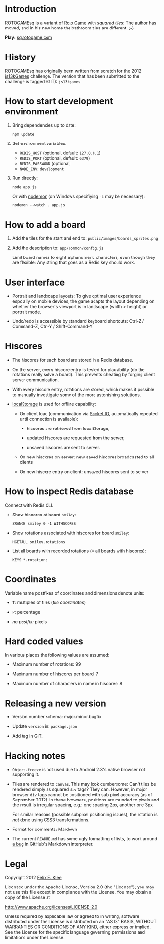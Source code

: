 Introduction
============

ROTOGAMEsq is a variant of [Roto Game][1] with *squared tiles*: The [author][4]
has moved, and in his new home the bathroom tiles are different. ;-)

**Play:** [sq.rotogame.com][2]


History
=======

ROTOGAMEsq has originally been written from scratch for the 2012
[js13kGames][3] challenge. The version that has been submitted to the challenge
is tagged (GIT): `js13kgames`


How to start development environment
====================================

 1. Bring dependencies up to date:
 
        npm update

 2. Set environment variables:
      + `REDIS_HOST` (optional, default: `127.0.0.1`)
      + `REDIS_PORT` (optional, default: `6379`)
      + `REDIS_PASSWORD` (optional)
      + `NODE_ENV`: `development`

 3. Run directly:
 
        node app.js

    Or with [nodemon][5] (on Windows specifiying `-L` may be necessary):

        nodemon --watch . app.js


How to add a board
==================

 1. Add the tiles for the start and end to: `public/images/boards_sprites.png`

 2. Add the description to: `app/common/config.js`

    Limit board names to eight alphanumeric characters, even though they are
    flexible: Any string that goes as a Redis key should work.


User interface
==============

  * Portrait and landscape layouts: To give optimal user experience espcially
    on mobile devices, the game adapts the layout depending on whether the
    browser's viewport is in landscape (width > height) or portrait mode.

  * Undo/redo is accessible by standard keyboard shortcuts: Ctrl-Z / Command-Z,
    Ctrl-Y / Shift-Command-Y


Hiscores
========

  * The hiscores for each board are stored in a Redis database.
  
  * On the server, every hiscore entry is tested for plausibility (do the
    rotations really solve a board). This prevents cheating by forging client
    server communication.

  * With every hiscore entry, rotations are stored, which makes it possible to
    manually investigate some of the more astonishing solutions.

  * [localStorage][6] is used for offline capability:

      + On client load (communication via [Socket.IO][7], automatically repeated
        until connection is available):

          - hiscores are retrieved from localStorage,

          - updated hiscores are requested from the server,

          - unsaved hiscores are sent to server.

      + On new hiscores on server: new saved hiscores broadcasted to all
        clients

      + On new hiscore entry on client: unsaved hiscores sent to server


How to inspect Redis database
=============================

Connect with Redis CLI.
  
  * Show hiscores of board `smiley`:
  
        ZRANGE smiley 0 -1 WITHSCORES
  
  * Show rotations associated with hiscores for board  `smiley`:
  
        HGETALL smiley.rotations

  * List all boards with recorded rotations (= all boards with hiscores):
  
        KEYS *.rotations


Coordinates
===========

Variable name postfixes of coordinates and dimensions denote units:
  
  * `T`: multiples of tiles (*tile coordinates*)
     
  * `P`: percentage

  * *no postfix:* pixels


Hard coded values
=================

In various places the following values are assumed:

  * Maximum number of rotations: 99

  * Maximum number of hiscores per board: 7
      
  * Maximum number of characters in name in hiscores: 8


Releasing a new version
=======================

  * Version number schema: major.minor.bugfix

  * Update `version` in: `package.json`

  * Add tag in GIT.


Hacking notes
=============

  * `Object.freeze` is not used due to Android 2.3's native browser not
    supporting it.
  
  * Tiles are rendered to `canvas`. This may look cumbersome: Can't tiles be
    rendered simply as squared `div` tags? They can. However, in major browser
    `div` tags cannot be positioned with sub pixel accuracy (as of September
    2012). In these browsers, positions are rounded to pixels and the result is
    irregular spacing, e.g.: one spacing 2px, another one 3px
    
    For similar reasons (possible subpixel positioning issues), the rotation is
    *not* done using CSS3 transformations.
  
  * Format for comments: Mardown

  * The current `README.md` has some ugly formatting of lists, to work around
    [a bug][9] in GitHub's Markdown interpreter.


Legal
=====

Copyright 2012 [Felix E. Klee][4]

Licensed under the Apache License, Version 2.0 (the "License"); you may not use
this file except in compliance with the License. You may obtain a copy of the
License at

<http://www.apache.org/licenses/LICENSE-2.0>

Unless required by applicable law or agreed to in writing, software distributed
under the License is distributed on an "AS IS" BASIS, WITHOUT WARRANTIES OR
CONDITIONS OF ANY KIND, either express or implied. See the License for the
specific language governing permissions and limitations under the License.


[1]: http://code.google.com/p/rotogame
[2]: http://sq.rotogame.com
[3]: http://js13kgames.com
[4]: mailto:felix.klee@inka.de
[5]: https://github.com/remy/nodemon
[6]: http://www.w3.org/TR/webstorage/#the-localstorage-attribute
[7]: http://socket.io/
[8]: http://www.whatwg.org/specs/web-apps/current-work/multipage/offline.html#appcache
[9]: https://github.com/github/markup/issues/165
